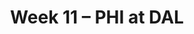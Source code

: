 ---
layout: game
title: Week 11 – PHI at DAL
season: 2017
game_id: 2017_11_PHI_DAL
away_team: PHI
home_team: DAL
---